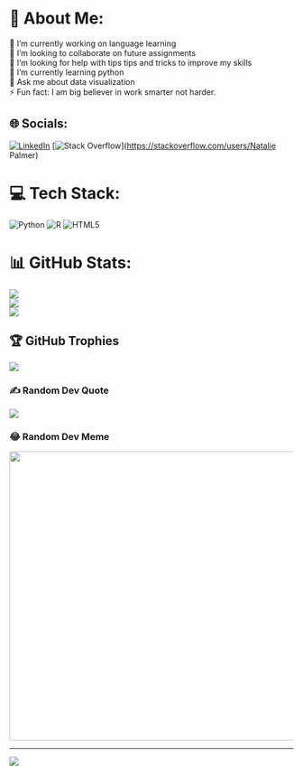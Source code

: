 # 💫 About Me:
🔭 I’m currently working on language learning<br>👯 I’m looking to collaborate on future assignments<br>🤝 I’m looking for help with tips tips and tricks to improve my skills<br>🌱 I’m currently learning python<br>💬 Ask me about data visualization<br>⚡ Fun fact: I am big believer in work smarter not harder.


## 🌐 Socials:
[![LinkedIn](https://img.shields.io/badge/LinkedIn-%230077B5.svg?logo=linkedin&logoColor=white)](https://linkedin.com/in/iamNataliePalmer) [![Stack Overflow](https://img.shields.io/badge/-Stackoverflow-FE7A16?logo=stack-overflow&logoColor=white)](https://stackoverflow.com/users/Natalie Palmer) 

# 💻 Tech Stack:
![Python](https://img.shields.io/badge/python-3670A0?style=for-the-badge&logo=python&logoColor=ffdd54) ![R](https://img.shields.io/badge/r-%23276DC3.svg?style=for-the-badge&logo=r&logoColor=white) ![HTML5](https://img.shields.io/badge/html5-%23E34F26.svg?style=for-the-badge&logo=html5&logoColor=white)
# 📊 GitHub Stats:
![](https://github-readme-stats.vercel.app/api?username=ayumih53&theme=midnight-purple&hide_border=false&include_all_commits=false&count_private=false)<br/>
![](https://github-readme-streak-stats.herokuapp.com/?user=ayumih53&theme=midnight-purple&hide_border=false)<br/>
![](https://github-readme-stats.vercel.app/api/top-langs/?username=ayumih53&theme=midnight-purple&hide_border=false&include_all_commits=false&count_private=false&layout=compact)

## 🏆 GitHub Trophies
![](https://github-profile-trophy.vercel.app/?username=ayumih53&theme=radical&no-frame=false&no-bg=false&margin-w=4)

### ✍️ Random Dev Quote
![](https://quotes-github-readme.vercel.app/api?type=horizontal&theme=radical)

### 😂 Random Dev Meme
<img src="https://rm.up.railway.app/" width="512px"/>

---
[![](https://visitcount.itsvg.in/api?id=ayumih53&icon=7&color=0)](https://visitcount.itsvg.in)

<!-- Proudly created with GPRM ( https://gprm.itsvg.in ) -->
